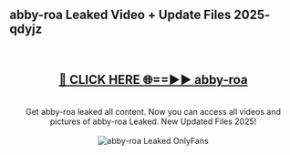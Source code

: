 <h2>abby-roa Leaked Video + Update Files 2025- qdyjz</h2>
<br>
<div align="center">
<h2><a href="https://libra.edu.pl?abby-roa" rel="nofollow">🔴 CLICK HERE 🌐==►► abby-roa</a></h2>
<br>
Get abby-roa leaked all content. Now you can access all videos and pictures of abby-roa Leaked. New Updated Files 2025!
<br>
<br>
<a href="https://libra.edu.pl?abby-roa" rel="nofollow" data-target="animated-image.originalLink"><img src="https://i.ibb.co.com/WyWwxjT/player-gif2.gif" alt="abby-roa Leaked OnlyFans" style="max-width: 100%; display: inline-block;" data-target="animated-image.originalImage"></a>
</div>
<br>